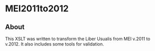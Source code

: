 MEI2011to2012
=============

About
-----
This XSLT was written to transform the Liber Usualis from MEI v.2011 to v.2012. It also includes some tools for validation.
